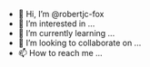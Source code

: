 - 👋 Hi, I’m @robertjc-fox
- 👀 I’m interested in ...
- 🌱 I’m currently learning ...
- 💞️ I’m looking to collaborate on ...
- 📫 How to reach me ...

<!---
robertjc-fox/robertjc-fox is a ✨ special ✨ repository because its `README.md` (this file) appears on your GitHub profile.
You can click the Preview link to take a look at your changes.
--->
